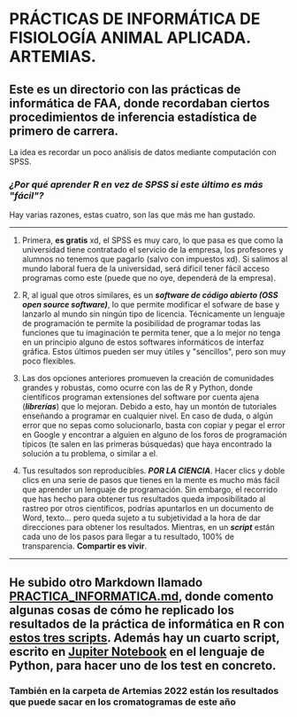 # PRÁCTICAS DE INFORMÁTICA DE FISIOLOGÍA ANIMAL APLICADA. ARTEMIAS.

## Este es un directorio con las prácticas de informática de FAA, donde recordaban ciertos procedimientos de inferencia estadística de primero de carrera. 

La idea es recordar un poco análisis de datos mediante computación con SPSS.

### *¿Por qué aprender R en vez de SPSS si este último es más "fácil"?*

Hay varias razones, estas cuatro, son las que más me han gustado.

---

1) Primera, **es gratis** xd, el SPSS es muy caro, lo que pasa es que como la universidad tiene contratado el servicio de la empresa, los profesores y alumnos no tenemos que pagarlo (salvo con impuestos xd). Si salimos al mundo laboral fuera de la universidad, será difícil tener fácil acceso programas como este (puede que no oye, dependerá de la empresa).

2) R, al igual que otros similares, es un ***software de código abierto (OSS open source software)***, lo que permite modificar el sofware de base y lanzarlo al mundo sin ningún tipo de licencia. Técnicamente un lenguaje de programación te permite la posibilidad de programar todas las funciones que tu imaginación te permita tener, que a lo mejor no tenga en un principio alguno de estos softwares informáticos de interfaz gráfica. Estos últimos pueden ser muy útiles y "sencillos", pero son muy poco flexibles.

3) Las dos opciones anteriores promueven la creación de comunidades grandes y robustas, como ocurre con las de R y Python, donde científicos programan extensiones del software por cuenta ajena (***librerías***) que lo mejoran. Debido a esto, hay un montón de tutoriales enseñando a programar en cualquier nivel. En caso de duda, o algún error que no sepas como solucionarlo, basta con copiar y pegar el error en Google y encontrar a alguien en alguno de los foros de programación típicos (te salen en las primeras búsquedas) que haya encontrado la solución a tu problema, o similar a el. 

4) Tus resultados son reproducibles. ***POR LA CIENCIA***. Hacer clics y doble clics en una serie de pasos que tienes en la mente es mucho más fácil que aprender un lenguaje de programación. Sin embargo, el recorrido que has hecho para obtener tus resultados queda imposibilitado al rastreo por otros científicos, podrías apuntarlos en un documento de Word, texto... pero queda sujeto a tu subjetividad a la hora de dar direcciones para obtener los resultados. Mientras, en un ***script*** están cada uno de los pasos para llegar a tu resultado, 100% de transparencia. **Compartir es vivir**.

---

## **He subido otro Markdown llamado [PRACTICA_INFORMATICA.md](https://github.com/Juankkar/cuarto_carrera/blob/main/FAA/artemias_sripts_datos/PRACTICA_INFORMATICA.md), donde comento algunas cosas de cómo he replicado los resultados de la práctica de informática en R con [estos tres scripts](https://github.com/Juankkar/cuarto_carrera/tree/main/FAA/artemias_sripts_datos/scripts_codigo). Además hay un cuarto script, escrito en [Jupiter Notebook](https://github.com/Juankkar/cuarto_carrera/blob/main/FAA/artemias_sripts_datos/scripts_codigo/post_hoc.ipynb) en el lenguaje de Python, para hacer uno de los test en concreto.**

### **También en la carpeta de Artemias 2022 están los resultados que puede sacar en los cromatogramas de este año**
